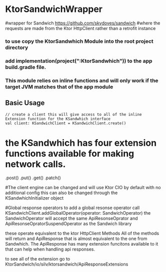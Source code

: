 # KtorSandwichWrapper

#wrapper for Sandwich https://github.com/skydoves/sandwich 
#where the requests are made from the Ktor HttpClient rather than a retrofit instance

### to use copy the KtorSandwhich Module into the root project directory 
### add implementation(project(":KtorSandwhich")) to the app build.gradle file. 
### This module relies on inline functions and will only work if the target JVM matches that of the app module


## Basic Usage
```
// create a client this will give access to all of the inline Extension function for the KSandwhich interface
val client: KSandwichClient = KSandwichClient.create()
```

# the KSandwhich has four extension functions available for making network calls.
.post()
.put()
.get()
.patch()

#The client engine can be changed and will use Ktor CIO by default with no additional config
this can also be changed through the KSandwhichInitializer object

#Global response operators
to add a global resonse operator call KSandwichClient.addGlobalOperator(operator: SandwichOperator)
the SandwichOperator will accept the same ApiResonseOprator and ApiResonseOpratorSuspendOperator as the Sandwich library

these operate equivalent to the ktor HttpClient Methods 
All of the methods will return and ApiResponse that is almost equivalent to the one from Sandwhich.
The ApiResponse has many extension funcitons available to it that can help when handling api responses. 

to see all of the extension go to KtorSandwich/io/silv/ktorsandwich/ApiResponseExtensions


